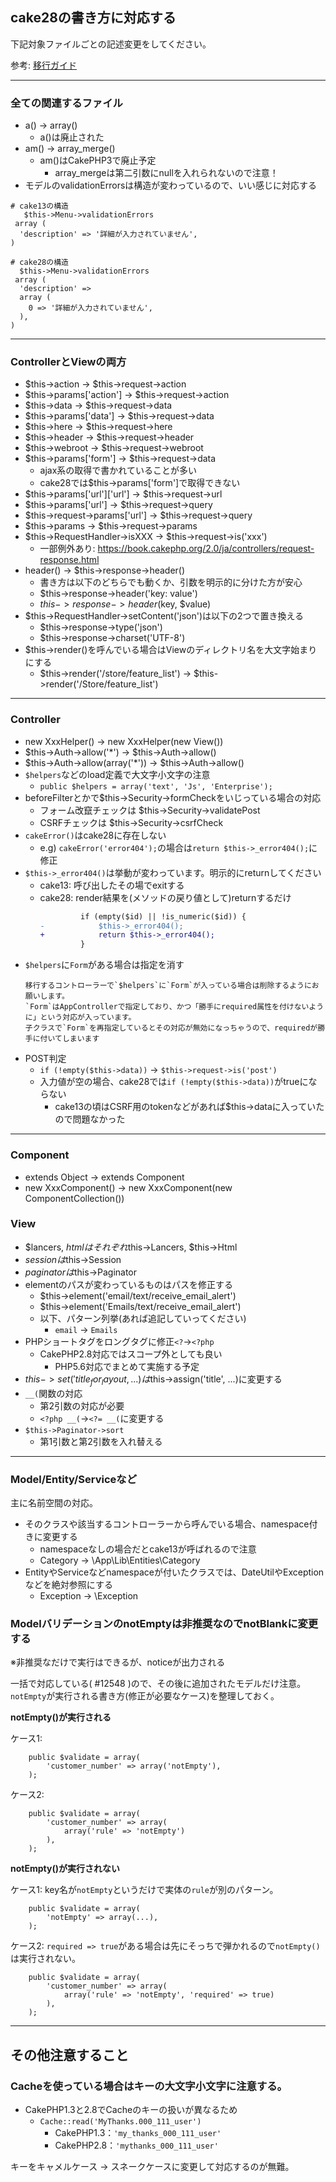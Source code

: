 ## cake28の書き方に対応する

下記対象ファイルごとの記述変更をしてください。

参考: [移行ガイド](https://book.cakephp.org/2.0/ja/appendices/2-0-migration-guide.html)

---

### 全ての関連するファイル

- a() → array()
  - a()は廃止された
- am() → array_merge()
  - am()はCakePHP3で廃止予定
    - array_mergeは第二引数にnullを入れられないので注意！
- モデルのvalidationErrorsは構造が変わっているので、いい感じに対応する
```
# cake13の構造
‌   $this->Menu->validationErrors
 array (
  'description' => '詳細が入力されていません',
)

# cake28の構造
  $this->Menu->validationErrors
 array (
  'description' =>
  array (
    0 => '詳細が入力されていません',
  ),
)
```

---

### ControllerとViewの両方

- $this->action → $this->request->action
- $this->params['action'] → $this->request->action
- $this->data → $this->request->data
- $this->params['data'] → $this->request->data
- $this->here → $this->request->here
- $this->header → $this->request->header
- $this->webroot → $this->request->webroot
- $this->params['form'] → $this->request->data
  - ajax系の取得で書かれていることが多い
  - cake28では$this->params['form']で取得できない
- $this->params['url']['url'] → $this->request->url
- $this->params['url'] → $this->request->query
- $this->request->params['url'] → $this->request->query
- $this->params → $this->request->params
- $this->RequestHandler->isXXX → $this->request->is('xxx')
  - 一部例外あり: https://book.cakephp.org/2.0/ja/controllers/request-response.html
- header() → $this->response->header()
  - 書き方は以下のどちらでも動くか、引数を明示的に分けた方が安心
  - $this->response->header('key: value')
  - $this->response->header($key, $value)
- $this->RequestHandler->setContent('json')は以下の2つで置き換える
  - $this->response->type('json')
  - $this->response->charset('UTF-8')
- $this->render()を呼んでいる場合はViewのディレクトリ名を大文字始まりにする
  - $this->render('/store/feature_list') → $this->render('/Store/feature_list')
---

### Controller

- new XxxHelper() → new XxxHelper(new View())
- $this->Auth->allow('*') → $this->Auth->allow()
- $this->Auth->allow(array('*')) → $this->Auth->allow()
- `$helpers`などのload定義で大文字小文字の注意
  - `public $helpers = array('text', 'Js', 'Enterprise');`
- beforeFilterとかで$this->Security->formCheckをいじっている場合の対応
  - フォーム改竄チェックは $this->Security->validatePost
  - CSRFチェックは $this->Security->csrfCheck
- `cakeError()`はcake28に存在しない
  - e.g) `cakeError('error404');`の場合は`return $this->_error404();`に修正
- `$this->_error404()`は挙動が変わっています。明示的にreturnしてください
  - cake13: 呼び出したその場でexitする
  - cake28: render結果を(メソッドの戻り値として)returnするだけ
    ```diff
             if (empty($id) || !is_numeric($id)) {
    -            $this->_error404();
    +            return $this->_error404();
             }
    ```
- `$helpers`に`Form`がある場合は指定を消す
  ```
  移行するコントローラーで`$helpers`に`Form`が入っている場合は削除するようにお願いします。
  `Form`はAppControllerで指定しており、かつ「勝手にrequired属性を付けないように」という対応が入っています。
  子クラスで`Form`を再指定しているとその対応が無効になっちゃうので、requiredが勝手に付いてしまいます
  ```
- POST判定
  - `if (!empty($this->data))` → `$this->request->is('post')`
  - 入力値が空の場合、cake28では`if (!empty($this->data))`がtrueにならない
    - cake13の頃はCSRF用のtokenなどがあれば$this->dataに入っていたので問題なかった

---

### Component

- extends Object → extends Component
- new XxxComponent() → new XxxComponent(new ComponentCollection())

### View

- $lancers, $htmlは それぞれ$this->Lancers, $this->Html
- $sessionは$this->Session
- $paginatorは$this->Paginator
- elementのパスが変わっているものはパスを修正する
  - $this->element('email/text/receive_email_alert') 
  - $this->element('Emails/text/receive_email_alert')
  - 以下、パターン列挙(あれば追記していってください)
    - `email` → `Emails`
- PHPショートタグをロングタグに修正`<?`→`<?php`
  - CakePHP2.8対応ではスコープ外としても良い
    - PHP5.6対応でまとめて実施する予定
- $this->set('title_for_layout, ...)は$this->assign('title', ...)に変更する
- `__(`関数の対応
  - 第2引数の対応が必要
  - `<?php __(`→`<?= __(`に変更する
- `$this->Paginator->sort`
  - 第1引数と第2引数を入れ替える

---

### Model/Entity/Serviceなど

主に名前空間の対応。

- そのクラスや該当するコントローラーから呼んでいる場合、namespace付きに変更する
    - namespaceなしの場合だとcake13が呼ばれるので注意
    - Category → \App\Lib\Entities\Category
- EntityやServiceなどnamespaceが付いたクラスでは、DateUtilやExceptionなどを絶対参照にする
    - Exception → \Exception


### ModelバリデーションのnotEmptyは非推奨なのでnotBlankに変更する

※非推奨なだけで実行はできるが、noticeが出力される  

一括で対応している( #12548 )ので、その後に追加されたモデルだけ注意。  
`notEmpty`が実行される書き方(修正が必要なケース)を整理しておく。  

**notEmpty()が実行される**

ケース1:  

```
    public $validate = array(
        'customer_number' => array('notEmpty'),
    );
```

ケース2:  

```
    public $validate = array(
        'customer_number' => array(
            array('rule' => 'notEmpty')
        ),
    );
```

**notEmpty()が実行されない**

ケース1: key名が`notEmpty`というだけで実体の`rule`が別のパターン。  

```
    public $validate = array(
        'notEmpty' => array(...),
    );
```

ケース2: `required => true`がある場合は先にそっちで弾かれるので`notEmpty()`は実行されない。  

```
    public $validate = array(
        'customer_number' => array(
            array('rule' => 'notEmpty', 'required' => true)
        ),
    );
```


---

## その他注意すること

### Cacheを使っている場合はキーの大文字小文字に注意する。

- CakePHP1.3と2.8でCacheのキーの扱いが異なるため
  - `Cache::read('MyThanks.000_111_user')`
    - CakePHP1.3：`'my_thanks_000_111_user'`
    - CakePHP2.8：`'mythanks_000_111_user'`

キーをキャメルケース → スネークケースに変更して対応するのが無難。
